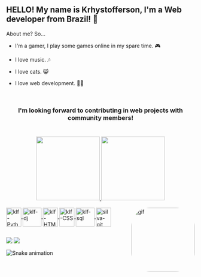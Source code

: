
## HELLO! My name is Krhystofferson, I'm a Web developer from Brazil! 🖖

About me? So...

- I'm a gamer, I play some games online in my spare time. 🎮

- I love music. 🎶

- I love cats. 😸

- I love web development. 👨‍💻


<br/>


<div align="center">
  <h3>I'm looking forward to contributing in web projects with community members!<h3/>
 </div>
<br/>




<div align="center">
  <a href="https://github.com/KrhystFerrari">
  <img height="170em" src="https://github-readme-stats.vercel.app/api?username=KrhystFerrari&show_icons=true&theme=dark&include_all_commits=true&count_private=true"/>
  <img height="170em" src="https://github-readme-stats.vercel.app/api/top-langs/?username=KrhystFerrari&layout=compact&langs_count=7&theme=dark"/>
</div>
<div style="display: inline_block"><br>
  <img align="center" alt="klf-Python" height="50" width="40" src="https://cdn.jsdelivr.net/gh/devicons/devicon/icons/python/python-original.svg">
  <img align="center" alt="klf-dj" height="50" width="50" src="https://cdn.jsdelivr.net/gh/devicons/devicon/icons/django/django-plain.svg">
  <img align="center" alt="klf-HTML" height="50" width="40" src="https://cdn.jsdelivr.net/gh/devicons/devicon/icons/html5/html5-original.svg">
  <img align="center" alt="klf-CSS" height="50" width="40" src="https://cdn.jsdelivr.net/gh/devicons/devicon/icons/css3/css3-original.svg">
  <img align="center" alt="klf-sql" height="50" width="50" src="https://cdn.jsdelivr.net/gh/devicons/devicon/icons/mysql/mysql-original.svg">
  <img align="center" alt="silva-git" height="50" width="40" src="https://cdn.jsdelivr.net/gh/devicons/devicon/icons/git/git-original.svg">
  <img align="right" alt="gif" height="170" style="border-radius:50px;" src="https://media3.giphy.com/media/ypcExtSoEejLkxAsja/giphy.webp">
</div>
  
  ##
 
<div> 
  <a href = "krhystoffersonf@gmail.com"><img src="https://img.shields.io/badge/Gmail-D14836?style=for-the-badge&logo=gmail&logoColor=white" target="_blank"></a>
  <a href="https://www.linkedin.com/in/krhystofferson-ferrari-011385234/" target="_blank"><img src="https://img.shields.io/badge/-LinkedIn-%230077B5?style=for-the-badge&logo=linkedin&logoColor=white" target="_blank"></a> 
 
 ![Snake animation](https://github.com/KrhystFerrari/KrhystFerrari/blob/output/github-contribution-grid-snake.svg)
 
</div>
